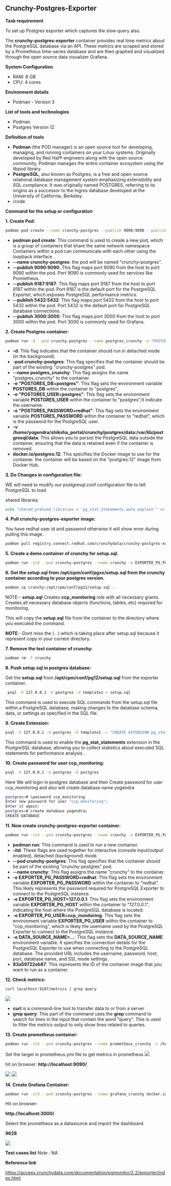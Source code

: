 ## Crunchy-Postgres-Exporter

**Task requirement**

To set up Postgres exporter which captures the slow query also.

The **crunchy-postgres-exporter** container provides real time metrics about the PostgreSQL database via an API. These metrics are scraped and stored by a Prometheus time-series database and are then graphed and visualized through the open source data visualizer Grafana.

**System Configuration**

- RAM: 8 GB
- CPU: 4 cores

**Environment details**

- Podman - Version 3

**List of tools and technologies**

- Podman
- Postgres Version 12

**Definition of tools**

- **Podman** (the POD manager) is an open source tool for developing, managing, and running containers on your Linux systems. Originally developed by Red Hat® engineers along with the open source community, Podman manages the entire container ecosystem using the libpod library.
- **PostgreSQL**, also known as Postgres, is a free and open-source relational database management system emphasizing extensibility and SQL compliance. It was originally named POSTGRES, referring to its origins as a successor to the Ingres database developed at the University of California, Berkeley.
- /code

**Command for the setup or configuration**

**1. Create Pod:**

```bash
podman pod create --name crunchy-postgres --publish 9090:9090 --publish 9187:9187 --publish 5432:5432 --publish 3000:3000
```

- **podman pod create**: This command is used to create a new pod, which is a group of containers that share the same network namespace. Containers within a pod can communicate with each other using the loopback interface .
- **--name crunchy-postgres**: the pod will be named "crunchy-postgres".
- **--publish 9090:9090**: This flag maps port 9090 from the host to port 9090 within the pod. Port 9090 is commonly used for services like Prometheus.
- **--publish 9187:9187**: This flag maps port 9187 from the host to port 9187 within the pod. Port 9187 is the default port for the PostgreSQL Exporter, which exposes PostgreSQL performance metrics.
- **--publish 5432:5432**: This flag maps port 5432 from the host to port 5432 within the pod. Port 5432 is the default port for PostgreSQL database connections.
- **--publish 3000:3000**: This flag maps port 3000 from the host to port 3000 within the pod. Port 3000 is commonly used for Grafana.

**2. Create Postgres container:**

```bash
podman run -d --pod crunchy-postgres --name postgres_crunchy -e "POSTGRES_DB=postgres" -e "POSTGRES_USER=postgres" -e "POSTGRES_PASSWORD=redhat" -v /home/yogendra/shiksha_portal/crunchy/postgres/data:/var/lib/postgresql/data docker.io/postgres:12
```

- **-d**: This flag indicates that the container should run in detached mode (in the background).
- **-pod crunchy-postgres**: This flag specifies that the container should be part of the existing "crunchy-postgres" pod.
- **--name postgres_crunchy**: This flag assigns the name "postgres_crunchy" to the container.
- **-e "POSTGRES_DB=postgres"**: This flag sets the environment variable **POSTGRES_DB** within the container to "postgres",
- **-e "POSTGRES_USER=postgres"**: This flag sets the environment variable **POSTGRES_USER** within the container to "postgres",It indicate the username.
- **-e "POSTGRES_PASSWORD=redhat"**: This flag sets the environment variable **POSTGRES_PASSWORD** within the container to "redhat", which is the password for the PostgreSQL user.
- **-v /home/yogendra/shiksha_portal/crunchy/postgres/data:/var/lib/postgresql/data**: This allows you to persist the PostgreSQL data outside the container, ensuring that the data is retained even if the container is removed.
- **docker.io/postgres:12**: This specifies the Docker image to use for the container. the container will be based on the "postgres:12" image from Docker Hub.

**3. Do Changes in configuration file:**

WE will need to modify our postgresql.conf configuration file to tell PostgreSQL to load

shared libraries.

```bash
echo "shared_preload_libraries = 'pg_stat_statements,auto_explain'" >> postgresql.conf
```

**4. Pull crunchy-postgres-exporter image:**

You have redhat user id and password otherwise it will show error during pulling this image.

```bash
podman pull registry.connect.redhat.com/crunchydata/crunchy-postgres-exporter:latest
```

**5. Create a demo container of crunchy for setup.sql.**

```bash
podman run -itd --pod crunchy-postgres --name crunchy -e EXPORTER_PG_PASSWORD=redhat 615904c619c5
```

**6. Get the setup.sql from /opt/cpm/conf/pgxx/setup.sql from the crunchy container according to your postgres version.**

```bash
podman cp crunchy:/opt/cpm/conf/pg12/setup.sql .
```

NOTE:- **setup.sql** Creates **ccp_monitoring** role with all necessary grants. Creates all necessary database objects (functions, tables, etc) required for monitoring.

This will copy the **setup.sql** file from the container to the directory where you executed the command.

**NOTE**:- Dont miss the ( . ) which is taking place after setup.sql because it represent copy in your current directory.  

**7. Remove the test container of crunchy:**

```bash
podman rm -f crunchy
```

**8. Push setup.sql in postgres database:**

 Get the **setup.sql** from **/opt/cpm/conf/pg12/setup.sql** from the exporter container.

```bash
 psql -h 127.0.0.1 -U postgres -d template1 < setup.sql
```

This command is used to execute SQL commands from the setup.sql file within a PostgreSQL database, making changes to the database schema, data, or settings as specified in the SQL file.

**9. Create Extension:**

```bash
psql -h 127.0.0.1 -U postgres -d template1 -c "CREATE EXTENSION pg_stat_statements;"
```

This command is used to enable the **pg_stat_statements** extension in the PostgreSQL database, allowing you to collect statistics about executed SQL statements for performance analysis.

**10. Create password for user ccp_monitoring:**

```bash
psql -h 127.0.0.1 -U postgres -d postgres
```

Here We will login in postgres database and then Create password for user ccp_monitoring and also will create database name yogendra

```bash
postgres=# \password ccp_monitoring
Enter new password for user "ccp_monitoring":
Enter it again:
postgres=# create database yogendra;
CREATE DATABASE
```

**11. Now create crunchy-postgres-exporter container:**

```bash
podman run -itd --pod crunchy-postgres --name crunchy -e EXPORTER_PG_PASSWORD=redhat -e EXPORTER_PG_HOST=127.0.0.1 -e EXPORTER_PG_USER=ccp_monitoring -e DATA_SOURCE_NAME=postgresql://ccp_monitoring:redhat@127.0.0.1:5432/yogendra?sslmode=disable 615904c619c5
```

- **podman run**: This command is used to run a new container.
- **-itd**: These flags are used together for interactive (console input/output enabled), detached (background) mode.
- **--pod crunchy-postgres**: This flag specifies that the container should be part of the existing "crunchy-postgres" pod.
- **--name crunchy**: This flag assigns the name "crunchy" to the container.
- **-e EXPORTER_PG_PASSWORD=redhat**: This flag sets the environment variable **EXPORTER_PG_PASSWORD** within the container to "redhat". This likely represents the password required for PostgreSQL Exporter to connect to the PostgreSQL instance.
- **-e EXPORTER_PG_HOST=127.0.0.1**: This flag sets the environment variable **EXPORTER_PG_HOST** within the container to "127.0.0.1", indicating the host where the PostgreSQL database is located.
- **-e EXPORTER_PG_USER=ccp_monitoring**: This flag sets the environment variable **EXPORTER_PG_USER** within the container to "ccp_monitoring", which is likely the username used by the PostgreSQL Exporter to connect to the PostgreSQL instance.
- **-e DATA_SOURCE_NAME=...**: This flag sets the **DATA_SOURCE_NAME** environment variable. It specifies the connection details for the PostgreSQL Exporter to use when connecting to the PostgreSQL database. The provided URL includes the username, password, host, port, database name, and SSL mode settings.
- **83a59722eb87**: This represents the ID of the container image that you want to run as a container.

**12. Check metrics:**

```bash
curl localhost:9187/metrics | grep query
```
![](image3.png)

- **curl** is a command-line tool to transfer data to or from a server
- **grep query**: This part of the command uses the **grep** command to search for lines in the input that contain the word "query". This is used to filter the metrics output to only show lines related to queries.

**13. Create prometheus container:**

```bash
podman run -itd --pod crunchy-postgres --name prometheus_crunchy -v /home/yogendra/shiksha_portal/prometheus_crunchy/prometheus.yml:/etc/pro metheus/prometheus.yml docker.io/prom/prometheus
```

Set the target in prometheus.yml file to get metrics in prometheus
![](image2.png)

hit on browser: **http://localhost:9090/**

![](image5.png)
![](image4.png)

**14. Create Grafana Container:**

```bash
podman run -itd --pod crunchy-postgres --name grafana_crunchy docker.io/grafana/grafana
```

Hit on browser:

**http://localhost:3000/**

Select the prometheus as a datasource and import the dashboard.

**9628**

![](image1.png)

**Test cases list**
Note : NA

**Reference link**

https://access.crunchydata.com/documentation/pgmonitor/2.2/exporter/index.html
